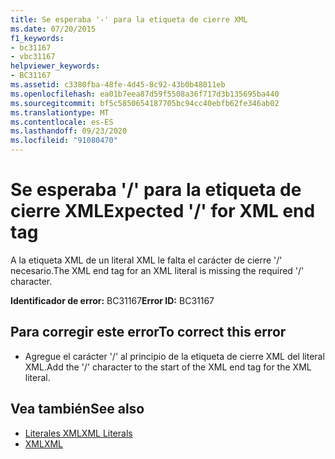 ```yaml
---
title: Se esperaba '-' para la etiqueta de cierre XML
ms.date: 07/20/2015
f1_keywords:
- bc31167
- vbc31167
helpviewer_keywords:
- BC31167
ms.assetid: c3380fba-48fe-4d45-8c92-43b0b48011eb
ms.openlocfilehash: ea01b7eea87d59f5508a36f717d3b135695ba440
ms.sourcegitcommit: bf5c5850654187705bc94cc40ebfb62fe346ab02
ms.translationtype: MT
ms.contentlocale: es-ES
ms.lasthandoff: 09/23/2020
ms.locfileid: "91080470"
---
```

# <a name="expected--for-xml-end-tag"></a><span data-ttu-id="d88ed-102">Se esperaba '/' para la etiqueta de cierre XML</span><span class="sxs-lookup"><span data-stu-id="d88ed-102">Expected '/' for XML end tag</span></span>

<span data-ttu-id="d88ed-103">A la etiqueta XML de un literal XML le falta el carácter de cierre '/' necesario.</span><span class="sxs-lookup"><span data-stu-id="d88ed-103">The XML end tag for an XML literal is missing the required '/' character.</span></span>  
  
 <span data-ttu-id="d88ed-104">**Identificador de error:** BC31167</span><span class="sxs-lookup"><span data-stu-id="d88ed-104">**Error ID:** BC31167</span></span>  
  
## <a name="to-correct-this-error"></a><span data-ttu-id="d88ed-105">Para corregir este error</span><span class="sxs-lookup"><span data-stu-id="d88ed-105">To correct this error</span></span>  
  
- <span data-ttu-id="d88ed-106">Agregue el carácter '/' al principio de la etiqueta de cierre XML del literal XML.</span><span class="sxs-lookup"><span data-stu-id="d88ed-106">Add the '/' character to the start of the XML end tag for the XML literal.</span></span>  
  
## <a name="see-also"></a><span data-ttu-id="d88ed-107">Vea también</span><span class="sxs-lookup"><span data-stu-id="d88ed-107">See also</span></span>

- [<span data-ttu-id="d88ed-108">Literales XML</span><span class="sxs-lookup"><span data-stu-id="d88ed-108">XML Literals</span></span>](../language-reference/xml-literals/index.md)
- [<span data-ttu-id="d88ed-109">XML</span><span class="sxs-lookup"><span data-stu-id="d88ed-109">XML</span></span>](../programming-guide/language-features/xml/index.md)
